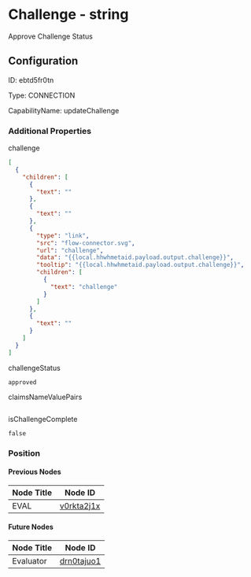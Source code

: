 # Challenge - string 
Approve Challenge Status
## Configuration
ID:  ebtd5fr0tn

Type: CONNECTION 

CapabilityName: updateChallenge






### Additional Properties
challenge
```json 
[
  {
    "children": [
      {
        "text": ""
      },
      {
        "text": ""
      },
      {
        "type": "link",
        "src": "flow-connector.svg",
        "url": "challenge",
        "data": "{{local.hhwhmetaid.payload.output.challenge}}",
        "tooltip": "{{local.hhwhmetaid.payload.output.challenge}}",
        "children": [
          {
            "text": "challenge"
          }
        ]
      },
      {
        "text": ""
      }
    ]
  }
]
```


challengeStatus
```string 
approved
```


claimsNameValuePairs
```
```


isChallengeComplete
```bool 
false
```





### Position

#### Previous Nodes
| Node Title | Node ID |
| :------------- | ------------ |
| EVAL | [v0rkta2j1x](./v0rkta2j1x.md) | 
 
 #### Future Nodes
| Node Title | Node ID |
| :------------- | ------------ |
| Evaluator |[drn0tajuo1](./drn0tajuo1.md) | 